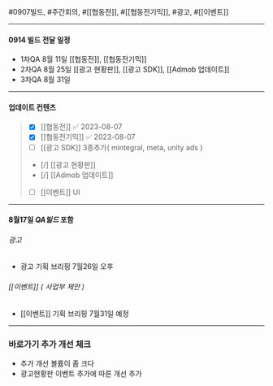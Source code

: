 #0907빌드, #주간회의, #[[협동전]], #[[협동전기믹]], #광고, #[[이벤트]]

**********************************************************

#### **0914 빌드 전달 일정**

* 1차QA 8월 11일 [[협동전]], [[협동전기믹]]
* 2차QA 8월 25일 [[광고 현황판]], [[광고 SDK]], [[Admob 업데이트]]
* 3차QA 8월 31일 

  
**********************************************************

#### **업데이트 컨텐츠**
> - [x] [[협동전]] ✅ 2023-08-07
> - [x] [[협동전기믹]] ✅ 2023-08-07
> - [ ] [[광고 SDK]] 3종추가( mintegral, meta, unity ads )
> - [/] [[광고 현황판]]
> - [/] [[Admob 업데이트]]
> - [ ] [[이벤트]] UI 



  
**********************************************************

#### **8월17일 *QA빌드* 포함**
  
  
###### 광고 
* 광고 기획 브리핑 7월26일 오후


###### [[이벤트]] ( 사업부 제안 )
* [[이벤트]] 기획 브리핑 7월31일 예정



**********************************************************


### 바로가기 추가 개선 체크
 * 추가 개선 볼륨이 좀 크다
 * 광고현황판 이벤트 추가에 따른 개선 추가
